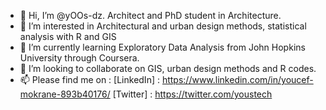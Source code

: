 - 👋 Hi, I’m @yOOs-dz. Architect and PhD student in Architecture.
- 👀 I’m interested in Architectural and urban design methods, statistical analysis with R and GIS
- 🌱 I’m currently learning Exploratory Data Analysis from John Hopkins University through Coursera.
- 💞️ I’m looking to collaborate on GIS, urban design methods and R codes.
- 📫 Please find me on : 
    [LinkedIn] : https://www.linkedin.com/in/youcef-mokrane-893b40176/
    [Twitter] : https://twitter.com/youstech
<!---
yOOs-dz/yOOs-dz is a ✨ special ✨ repository because its `README.md` (this file) appears on your GitHub profile.
You can click the Preview link to take a look at your changes.
--->
